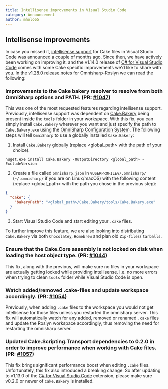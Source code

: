 ```yaml
---
title: Intellisense improvements in Visual Studio Code
category: Announcement
author: mholo65
---
```


## Intellisense improvements

In case you missed it, [intellisense support](/blog/2017/11/intellisense-vscode) for Cake files in Visual Studio Code was announced a couple of months ago. Since then, we have actively been working on improving it, and the v1.14.0 release of [C# for Visual Studio Code](https://marketplace.visualstudio.com/items?itemName=ms-vscode.csharp) comes with some Cake specific improvements we'd like to share with you. In the [v1.28.0 release notes](https://github.com/OmniSharp/omnisharp-roslyn/releases/tag/v1.28.0) for Omnisharp-Roslyn we can read the following:

### Improvements to the Cake bakery resolver to resolve from both OmniSharp options and PATH. (PR: [#1047](https://github.com/OmniSharp/omnisharp-roslyn/pull/1047))

This was one of the most requested features regarding intellisense support. Previously, intellisense support was dependent on [Cake.Bakery](https://github.com/cake-build/bakery) being present inside the `tools` folder in your workspace. With this fix, you can simply install `Cake.Bakery` wherever you want and just specify the path to `Cake.Bakery.exe` using the [OmniSharp Configuration System](https://github.com/OmniSharp/omnisharp-roslyn/wiki/Configuration-Options). The following steps will tell `OmniSharp` to use a globally installed `Cake.Bakery`:
1. Install `Cake.Bakery` globally (replace <global_path> with the path of your choice).
  ```
  nuget.exe install Cake.Bakery -OutputDirectory <global_path> -ExcludeVersion
  ```
2. Create a file called `omnisharp.json` in `%USERPROFILE%/.omnisharp/` (`~/.omnisharp/` if you are on Linux/macOS) with the following content (replace <global_path> with the path you chose in the previous step):
  ```json
  {
    "cake": {
      "bakeryPath": "<global_path>/Cake.Bakery/tools/Cake.Bakery.exe"
    }
  }
  ```
3. Start Visual Studio Code and start editing your `.cake` files.

To further improve this feature, we are also looking into distributing `Cake.Bakery` via both `Chocolatey`, `Homebrew` and plan old `Zip-files`/ `tarballs`.

### Ensure that the Cake.Core assembly is not locked on disk when loading the host object type. (PR: [#1044](https://github.com/OmniSharp/omnisharp-roslyn/pull/1044))

This fix, along with the previous, will make sure no files in your workspace are actually getting locked while providing intellisense. I.e. no more errors when trying to clean `tools` folder while Visual Studio Code is open.

### Watch added/removed .cake-files and update workspace accordingly. (PR: [#1054](https://github.com/OmniSharp/omnisharp-roslyn/pull/1054))

Previously, when adding `.cake` files to the workspace you would not get intellisense for those files unless you restarted the omnisharp server. This fix will automatically watch for any added, removed or renamed `.cake` files and update the Roslyn workspace accordingly, thus removing the need for restarting the omnisharp server.

### Updated Cake.Scripting.Transport dependencies to 0.2.0 in order to improve performance when working with Cake files. (PR: [#1057](https://github.com/OmniSharp/omnisharp-roslyn/pull/1057))

This fix brings significant performance boost when editing `.cake` files. Unfortunately, this fix also introduced a breaking change. So after updating to v1.13.0 of the [C# for Visual Studio Code](https://marketplace.visualstudio.com/items?itemName=ms-vscode.csharp) extension, please make sure v0.2.0 or newer of `Cake.Bakery` is installed.